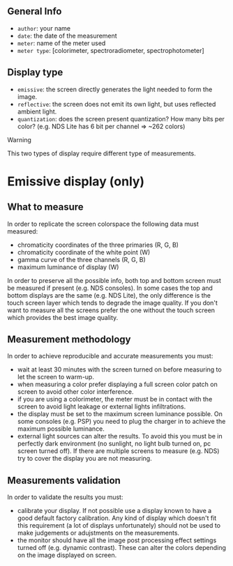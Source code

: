 ## General Info

- `author`: your name
- `date`: the date of the measurement
- `meter`: name of the meter used
- `meter type`: [colorimeter, spectroradiometer, spectrophotometer]

## Display type
- `emissive`: the screen directly generates the light needed to form the image.
- `reflective`: the screen does not emit its own light, but uses reflected ambient light.
- `quantization`: does the screen present quantization? How many bits per color? (e.g. NDS Lite has 6 bit per channel => ~262 colors)

> [!WARNING]
> This two types of display require different type of measurements.

# Emissive display (only)

## What to measure

In order to replicate the screen colorspace the following data must measured:
- chromaticity coordinates of the three primaries (R, G, B)
- chromaticity coordinate of the white point (W)
- gamma curve of the three channels (R, G, B)
- maximum luminance of display (W)

In order to preserve all the possible info, both top and bottom screen must be measured if present (e.g. NDS consoles). In some cases the top and bottom displays are the same (e.g. NDS Lite), the only difference is the touch screen layer which tends to degrade the image quality. If you don't want to measure all the screens prefer the one without the touch screen which provides the best image quality. 

## Measurement methodology

In order to achieve reproducible and accurate measurements you must:
- wait at least 30 minutes with the screen turned on before measuring to let the screen to warm-up.
- when measuring a color prefer displaying a full screen color patch on screen to avoid other color interference.
- if you are using a colorimeter, the meter must be in contact with the screen to avoid light leakage or external lights infiltrations.
- the display must be set to the maximum screen luminance possible. On some consoles (e.g. PSP) you need to plug the charger in to achieve the maximum possible luminance.
- external light sources can alter the results. To avoid this you must be in perfectly dark environment (no sunlight, no light bulb turned on, pc screen turned off). If there are multiple screens to measure (e.g. NDS) try to cover the display you are not measuring.

## Measurements validation

In order to validate the results you must:
- calibrate your display. If not possible use a display known to have a good default factory calibration. Any kind of display which doesn't fit this requirement (a lot of displays unfortunately) should not be used to make judgements or adujstments on the measurements.
- the monitor should have all the image post processing effect settings turned off (e.g. dynamic contrast). These can alter the colors depending on the image displayed on screen.

  

